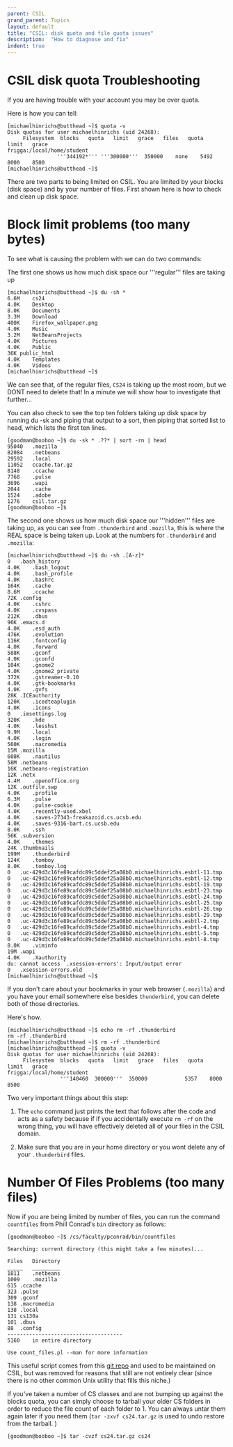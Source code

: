 ```yaml
---
parent: CSIL
grand_parent: Topics
layout: default
title: "CSIL: disk quota and file quota issues"
description:  "How to diagnose and fix"
indent: true
---
```


# CSIL disk quota Troubleshooting

If you are having trouble with your account you may be over quota.

Here is how you can tell:

```
[michaelhinrichs@butthead ~]$ quota -v
Disk quotas for user michaelhinrichs (uid 24268): 
     Filesystem  blocks   quota   limit   grace   files   quota   limit   grace
frigga:/local/home/student
                '''344192*''' '''300000'''  350000    none    5492    8000    8500        
[michaelhinrichs@butthead ~]$ 
```

There are two parts to being limited on CSIL. You are limited by your blocks (disk space) and by your number of files. First shown here is how to check and clean up disk space.

# Block limit problems (too many bytes)

To see what is causing the problem with we can do two commands:

The first one shows us how much disk space our '''regular''' files are taking up 

```
[michaelhinrichs@butthead ~]$ du -sh *
6.6M	cs24
4.0K	Desktop
8.0K	Documents
3.3M	Download
400K	Firefox_wallpaper.png
4.0K	Music
3.2M	NetBeansProjects
4.0K	Pictures
4.0K	Public
36K	public_html
4.0K	Templates
4.0K	Videos
[michaelhinrichs@butthead ~]$ 
```

We can see that, of the regular files, `CS24` is taking up the most room, but we DONT need to delete that! In a minute we will show how to investigate that further...

You can also check to see the top ten folders taking up disk space by running du -sk and piping that output to a sort, then piping that sorted list to head, which lists the first ten lines.

```
[goodman@booboo ~]$ du -sk * .??* | sort -rn | head
95040	.mozilla
82084	.netbeans
29592	.local
11052	ccache.tar.gz
8148	.ccache
7768	.pulse
3696	.wapi
2044	.cache
1524	.adobe
1276	cs1l.tar.gz
[goodman@booboo ~]$ 
```


The second one shows us how much disk space our '''hidden''' files are taking up, as you can see from `.thunderbird` and `.mozilla`, this is where the REAL space is being taken up.   Look at the numbers for `.thunderbird` and  `.mozilla`:

```
[michaelhinrichs@butthead ~]$ du -sh .[A-z]*
0	.bash_history
4.0K	.bash_logout
4.0K	.bash_profile
4.0K	.bashrc
164K	.cache
8.6M	.ccache
72K	.config
4.0K	.cshrc
4.0K	.cvspass
212K	.dbus
96K	.emacs.d
4.0K	.esd_auth
476K	.evolution
116K	.fontconfig
4.0K	.forward
588K	.gconf
4.0K	.gconfd
104K	.gnome2
4.0K	.gnome2_private
372K	.gstreamer-0.10
4.0K	.gtk-bookmarks
4.0K	.gvfs
28K	.ICEauthority
120K	.icedteaplugin
4.0K	.icons
0	.imsettings.log
320K	.kde
4.0K	.lesshst
9.9M	.local
4.0K	.login
560K	.macromedia
15M	.mozilla
608K	.nautilus
58M	.netbeans
16K	.netbeans-registration
12K	.netx
4.4M	.openoffice.org
12K	.outfile.swp
4.0K	.profile
6.3M	.pulse
4.0K	.pulse-cookie
4.0K	.recently-used.xbel
4.0K	.saves-27343-freakazoid.cs.ucsb.edu
4.0K	.saves-9316-bart.cs.ucsb.edu
8.0K	.ssh
56K	.subversion
4.0K	.themes
24K	.thumbnails
199M	.thunderbird
124K	.tomboy
8.0K	.tomboy.log
0	.uc-429d3c16fe89cafdc89c5ddef25a08b0.michaelhinrichs.esbtl-11.tmp
0	.uc-429d3c16fe89cafdc89c5ddef25a08b0.michaelhinrichs.esbtl-12.tmp
0	.uc-429d3c16fe89cafdc89c5ddef25a08b0.michaelhinrichs.esbtl-19.tmp
0	.uc-429d3c16fe89cafdc89c5ddef25a08b0.michaelhinrichs.esbtl-23.tmp
0	.uc-429d3c16fe89cafdc89c5ddef25a08b0.michaelhinrichs.esbtl-24.tmp
0	.uc-429d3c16fe89cafdc89c5ddef25a08b0.michaelhinrichs.esbtl-25.tmp
0	.uc-429d3c16fe89cafdc89c5ddef25a08b0.michaelhinrichs.esbtl-26.tmp
0	.uc-429d3c16fe89cafdc89c5ddef25a08b0.michaelhinrichs.esbtl-29.tmp
0	.uc-429d3c16fe89cafdc89c5ddef25a08b0.michaelhinrichs.esbtl-2.tmp
0	.uc-429d3c16fe89cafdc89c5ddef25a08b0.michaelhinrichs.esbtl-4.tmp
0	.uc-429d3c16fe89cafdc89c5ddef25a08b0.michaelhinrichs.esbtl-5.tmp
0	.uc-429d3c16fe89cafdc89c5ddef25a08b0.michaelhinrichs.esbtl-8.tmp
8.0K	.viminfo
19M	.wapi
4.0K	.Xauthority
du: cannot access `.xsession-errors': Input/output error
0	.xsession-errors.old
[michaelhinrichs@butthead ~]$ 
```

If you don't care about your bookmarks in your web browser (`.mozilla`) and you have your email somewhere else besides `thunderbird`, you can delete both of those directories.

Here's how.

```
[michaelhinrichs@butthead ~]$ echo rm -rf .thunderbird
rm -rf .thunderbird
[michaelhinrichs@butthead ~]$ rm -rf .thunderbird
[michaelhinrichs@butthead ~]$ quota -v
Disk quotas for user michaelhinrichs (uid 24268): 
     Filesystem  blocks   quota   limit   grace   files   quota   limit   grace
frigga:/local/home/student
                 '''140460  300000'''  350000            5357    8000    8500  
```

Two very important things about this step:

1) The `echo` command just prints the text that follows after the code and acts as a safety because if if you accidentally execute `rm -rf` on the wrong thing, you will have effectively deleted all of your files in the CSIL domain. 

2) Make sure that you are in your home directory or you wont delete any of your `.thunderbird` files.

# Number Of Files Problems (too many files)


Now if you are being limited by number of files, you can run the command `countfiles` from Phill Conrad's `bin` directory as follows:

```
[goodman@booboo ~]$ /cs/faculty/pconrad/bin/countfiles

Searching: current directory (this might take a few minutes)...

Files	Directory
_____	_________
1811	.netbeans
1009	.mozilla
615	.ccache
323	.pulse
309	.gconf
138	.macromedia
138	.local
131	cs130a
101	.dbus
88	.config
-------------------------------------
5160	in entire directory

Use count_files.pl --man for more information
```

This useful script comes from this [git repo](https://github.com/rkip/countfiles) and used to be maintained on CSIL, but was removed for reasons that still are not entirely clear (since there is no other common Unix utility that fills this niche.)

If you've taken a number of CS classes and are not bumping up against the blocks quota, you can simply choose to tarball your older CS folders in order to reduce the file count of each folder to 1.   You can always untar them again later if you need them (`tar -zxvf cs24.tar.gz` is used to undo restore from the tarball. )

```
[goodman@booboo ~]$ tar -cvzf cs24.tar.gz cs24
```

